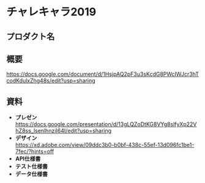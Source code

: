 # チャレキャラ2019
## プロダクト名
## 概要
https://docs.google.com/document/d/1HsjpAQ2pF3u3sKcdG8PWcIWJcr3hTcodKdulxZhg48s/edit?usp=sharing
## 資料
- **プレゼン**  
https://docs.google.com/presentation/d/13gLQZoDtKG8VYg8slfyXp22VhZ8ss_lsenlhnziI64I/edit?usp=sharing
- **デザイン**  
https://xd.adobe.com/view/09ddc3b0-b0bf-438c-55ef-13d096fc1be1-7fec/?hints=off
- **API仕様書**
- **テスト仕様書**
- **データ仕様書**
